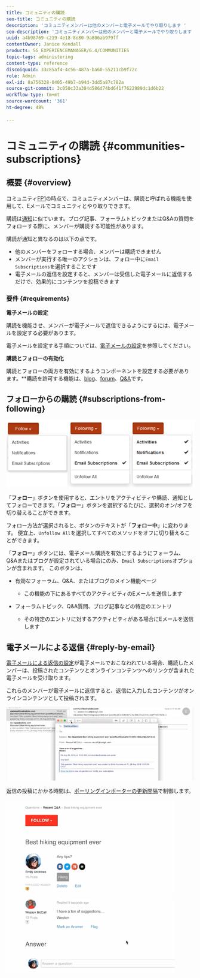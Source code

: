 ```yaml
---
title: コミュニティの購読
seo-title: コミュニティの購読
description: 'コミュニティメンバーは他のメンバーと電子メールでやり取りします '
seo-description: 'コミュニティメンバーは他のメンバーと電子メールでやり取りします '
uuid: a4b98769-c219-4e18-8e80-9a806ab979ff
contentOwner: Janice Kendall
products: SG_EXPERIENCEMANAGER/6.4/COMMUNITIES
topic-tags: administering
content-type: reference
discoiquuid: 33c85af4-4c56-487a-ba60-55211cb9f72c
role: Admin
exl-id: 8a756328-0405-49b7-b94d-3dd5a87c782a
source-git-commit: 3c050c33a384d586d74bd641f7622989dc1d6b22
workflow-type: tm+mt
source-wordcount: '361'
ht-degree: 48%

---
```


# コミュニティの購読 {#communities-subscriptions}

## 概要 {#overview}

コミュニティ[FP1](deploy-communities.md#latestfeaturepack)の時点で、コミュニティメンバーは、購読と呼ばれる機能を使用して、Eメールでコミュニティとやり取りできます。

購読は[通知](notifications.md)に似ています。ブログ記事、フォーラムトピックまたはQ&amp;Aの質問をフォローする際に、メンバーが購読する可能性があります。

購読が通知と異なるのは以下の点です。

* 他のメンバーをフォローする場合、メンバーは購読できません
* メンバーが実行する唯一のアクションは、フォロー中に`Email Subscriptions`を選択することです
* 電子メールの返信を設定すると、メンバーは受信した電子メールに返信するだけで、効果的にコンテンツを投稿できます

### 要件 {#requirements}

**電子メールの設定**

購読を機能させ、メンバーが電子メールで返信できるようにするには、電子メールを設定する必要があります。

電子メールを設定する手順については、[電子メールの設定](email.md)を参照してください。

**購読とフォローの有効化**

購読とフォローの両方を有効にするようコンポーネントを設定する必要があります。**&#x200B;購読を許可する機能は、[blog](blog-feature.md)、[forum](forum.md)、[Q&amp;A](working-with-qna.md)です。

## フォローからの購読 {#subscriptions-from-following}

![chlimage_1-5](assets/chlimage_1-5.png)

「**フォロー**」ボタンを使用すると、エントリをアクティビティや購読、通知としてフォローできます。「**フォロー**」ボタンを選択するたびに、選択のオン/オフを切り替えることができます。

フォロー方法が選択されると、ボタンのテキストが「**フォロー中**」に変わります。 便宜上、`Unfollow All`を選択してすべてのメソッドをオフに切り替えることができます。

「**フォロー**」ボタンには、電子メール購読を有効にするようにフォーラム、Q&amp;Aまたはブログが設定されている場合にのみ、`Email Subscriptions`オプションが含まれます。 このボタンは、

* 有効なフォーラム、Q&amp;A、またはブログのメイン機能ページ

   * この機能の下にあるすべてのアクティビティのEメールを送信します

* フォーラムトピック、Q&amp;A質問、ブログ記事などの特定のエントリ

   * その特定のエントリに対するアクティビティがある場合にEメールを送信します

## 電子メールによる返信 {#reply-by-email}

[電子メールによる返信の設定](email.md#configure-polling-importer)が電子メールでおこなわれている場合、購読したメンバーは、投稿されたコンテンツとオンラインコンテンツへのリンクが含まれた電子メールを受け取ります。

これらのメンバーが電子メールに返信すると、返信に入力したコンテンツがオンラインコンテンツとして投稿されます。

![chlimage_1-6](assets/chlimage_1-6.png)

返信の投稿にかかる時間は、[ポーリングインポーターの更新間隔](email.md#configure-polling-importer)で制御します。

![chlimage_1-7](assets/chlimage_1-7.png)
